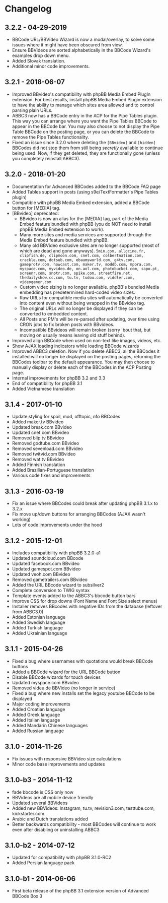 # Changelog

## 3.2.2 - 04-29-2019

- BBCode URL/BBVideo Wizard is now a modal/overlay, to solve some issues where it might have been obscured from view.
- Ensure BBVideos are sorted alphabetically in the BBCode Wizard's examples drop down menu.
- Added Slovak translation.
- Additional minor code improvements.

## 3.2.1 - 2018-06-07

- Improved BBvideo's compatibility with phpBB Media Embed PlugIn extension. For best results, install phpBB Media Embed Plugin extension to have the ability to manage which sites area allowed and to control parsing plain URLs.
- ABBC3 now has a BBCode entry in the ACP for the Pipe Tables plugin. This way you can arrange where you want the Pipe Tables BBCode to appear in the BBCode bar. You may also choose to not display the Pipe Table BBCode on the posting page, or you can delete the BBCode to remove the Pipe Tables functionality.
- Fixed an issue since 3.2.0 where deleting the `[BBvideo]` and `[hidden]` BBCodes did not stop them from still being *secretly* available to continue being used. Now, if they get deleted, they are functionally gone (unless you completely reinstall ABBC3).

## 3.2.0 - 2018-01-20

- Documentation for Advanced BBCodes added to the BBCode FAQ page
- Added Tables support in posts (using s9e/TextFormatter's Pipe Tables plugin)
- Compatible with phpBB Media Embed extension, added a BBCode button for [MEDIA] tag.
- [BBvideo] deprecated:
    - BBvideo is now an alias for the [MEDIA] tag, part of the Media Embed feature bundled with phpBB (you do NOT need to install phpBB Media Embed extension to work).
    - Many more sites and media services are supported through the Media Embed feature bundled with phpBB.
    - Many old BBVideo exclusive sites are no longer supported (most of which are dead and gone anyways). `5min.com, allocine.fr, clipfish.de, clipmoon.com, cnet.com, colbertnation.com, crackle.com, dotsub.com, ebaumsworld.com, g4tv.com, gameprotv.com, howcast.com, maker.tv, moddb.com, mpora.com, myspace.com, myvideo.de, on.aol.com, photobucket.com, sapo.pt, screenr.com, snotr.com, spike.com, streetfire.net, thedailyshow.cc.com, tu.tv, tudou.com, viddler.com, videogamer.com`
    - Custom video sizing is no longer available. phpBB's bundled Media embedding has predetermined hard-coded video sizes.
    - Raw URLs for compatible media sites will automatically be converted into content even without being wrapped in the BBvideo tag.
    - The original URLs will no longer be displayed if they can be converted to embedded content.
    - All Posts and PM's will be re-parsed after updating, over time using CRON jobs to fix broken posts with BBvideos.
    - Incompatible BBvideos will remain broken (sorry 'bout that, but moving on usually means leaving old stuff behind).
- Improved align BBCode when used on non-text like images, videos, etc.
- Show AJAX loading indicators while loading BBCode wizards
- Improved ABBC3 deletion. Now if you delete ABBC3, all the BBCodes it installed will no longer be displayed on the posting pages, returning the BBCodes toolbar to the default appearance. You may then choose to manually display or delete each of the BBCodes in the ACP Posting page.
- Internal improvements for phpBB 3.2 and 3.3
- End of compatibility for phpBB 3.1
- Added Vietnamese translation

## 3.1.4 - 2017-01-10

- Update styling for spoil, mod, offtopic, nfo BBCodes
- Added maker.tv BBvideo
- Updated break.com BBvideo
- Updated cnet.com BBvideo
- Removed blip.tv BBvideo
- Removed godtube.com BBvideo
- Removed sevenload.com BBvideo
- Removed twitvid.com BBvideo
- Removed wat.tv BBvideo
- Added Finnish translation
- Added Brazilian-Portuguese translation
- Various code fixes and improvements

## 3.1.3 - 2016-03-19

- Fix an issue where BBCodes could break after updating phpBB 3.1.x to 3.2.x
- Fix move up/down buttons for arranging BBCodes (AJAX wasn't working)
- Lots of code improvements under the hood

## 3.1.2 - 2015-12-01

- Includes compatibility with phpBB 3.2.0-a1
- Updated soundcloud.com BBcode
- Updated facebook.com BBvideo
- Updated gamespot.com BBvideo
- Updated veoh.com BBvideo
- Removed gametrailers.com BBvideo
- Added the URL BBcode wizard to subsilver2
- Complete conversion to TWIG syntax
- Template events added to the ABBC3's bbcode button bars
- Improve CSS for drop downs (Font Name and Font Size select menus)
- Installer removes BBcodes with negative IDs from the database (leftover from ABBC3.0)
- Added Estonian language
- Added Swedish language
- Added Turkish language
- Added Ukrainian language

## 3.1.1 - 2015-04-26

- Fixed a bug where usernames with quotations would break BBCode buttons
- Added a BBCode wizard for the URL BBCode button
- Disable BBCode wizards for touch devices
- Updated myspace.com BBvideo
- Removed videu.de BBVideo (no longer in service)
- Fixed a bug where new installs set the legacy youtube BBCode to be displayed
- Major coding improvements
- Added Croatian language
- Added Greek language
- Added Italian language
- Added Mandarin Chinese languages
- Added Russian language

## 3.1.0 - 2014-11-26

- Fix issues with responsive BBVideo size calculations
- Minor code base improvements and updates

## 3.1.0-b3 - 2014-11-12

- fade bbcode is CSS only now
- BBVideos are all mobile device friendly
- Updated several BBVideos
- Added new BBVideos: Instagram, tu.tv, revision3.com, testtube.com, kickstarter.com
- Arabic and Dutch translations added
- Better backwards compatibility - most BBCodes will continue to work even after disabling or uninstalling ABBC3

## 3.1.0-b2 - 2014-07-12

- Updated for compatibility with phpBB 3.1.0-RC2
- Added Persian language pack

## 3.1.0-b1 - 2014-06-06

- First beta release of the phpBB 3.1 extension version of Advanced BBCode Box 3
